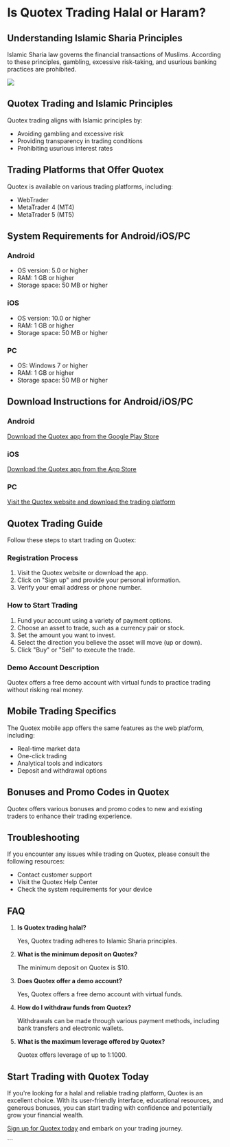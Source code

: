 # Is Quotex Trading Halal or Haram?

## Understanding Islamic Sharia Principles

Islamic Sharia law governs the financial transactions of Muslims.
According to these principles, gambling, excessive risk-taking, and
usurious banking practices are prohibited.

[![](https://static.quotex.io/files/4_en/300_250.jpg)](https://traff.sbs/brokerqxlid)

## Quotex Trading and Islamic Principles

Quotex trading aligns with Islamic principles by:

-   Avoiding gambling and excessive risk
-   Providing transparency in trading conditions
-   Prohibiting usurious interest rates

## Trading Platforms that Offer Quotex

Quotex is available on various trading platforms, including:

-   WebTrader
-   MetaTrader 4 (MT4)
-   MetaTrader 5 (MT5)

## System Requirements for Android/iOS/PC

### Android

-   OS version: 5.0 or higher
-   RAM: 1 GB or higher
-   Storage space: 50 MB or higher

### iOS

-   OS version: 10.0 or higher
-   RAM: 1 GB or higher
-   Storage space: 50 MB or higher

### PC

-   OS: Windows 7 or higher
-   RAM: 1 GB or higher
-   Storage space: 50 MB or higher

## Download Instructions for Android/iOS/PC

### Android

[Download the Quotex app from the Google Play
Store](\%22https://play.google.com/store/apps/details?id=com.iqoption.android\%22)

### iOS

[Download the Quotex app from the App
Store](\%22https://apps.apple.com/us/app/iq-option-binary-options/id1019480183\%22)

### PC

[Visit the Quotex website and download the trading
platform](\%22https://quotex.com/en/webtrader\%22)

## Quotex Trading Guide

Follow these steps to start trading on Quotex:

### Registration Process

1.  Visit the Quotex website or download the app.
2.  Click on "Sign up" and provide your personal information.
3.  Verify your email address or phone number.

### How to Start Trading

1.  Fund your account using a variety of payment options.
2.  Choose an asset to trade, such as a currency pair or stock.
3.  Set the amount you want to invest.
4.  Select the direction you believe the asset will move (up or down).
5.  Click "Buy" or "Sell" to execute the trade.

### Demo Account Description

Quotex offers a free demo account with virtual funds to practice trading
without risking real money.

## Mobile Trading Specifics

The Quotex mobile app offers the same features as the web platform,
including:

-   Real-time market data
-   One-click trading
-   Analytical tools and indicators
-   Deposit and withdrawal options

## Bonuses and Promo Codes in Quotex

Quotex offers various bonuses and promo codes to new and existing
traders to enhance their trading experience.

## Troubleshooting

If you encounter any issues while trading on Quotex, please consult the
following resources:

-   Contact customer support
-   Visit the Quotex Help Center
-   Check the system requirements for your device

## FAQ

1.  **Is Quotex trading halal?**

    Yes, Quotex trading adheres to Islamic Sharia principles.

2.  **What is the minimum deposit on Quotex?**

    The minimum deposit on Quotex is \$10.

3.  **Does Quotex offer a demo account?**

    Yes, Quotex offers a free demo account with virtual funds.

4.  **How do I withdraw funds from Quotex?**

    Withdrawals can be made through various payment methods, including
    bank transfers and electronic wallets.

5.  **What is the maximum leverage offered by Quotex?**

    Quotex offers leverage of up to 1:1000.

## Start Trading with Quotex Today

If you\'re looking for a halal and reliable trading platform, Quotex is
an excellent choice. With its user-friendly interface, educational
resources, and generous bonuses, you can start trading with confidence
and potentially grow your financial wealth.

[Sign up for Quotex
today](\%22https://broker-qx.pro/sign-up/?lid=1102511\%22) and embark on
your trading journey.

\`\`\`


